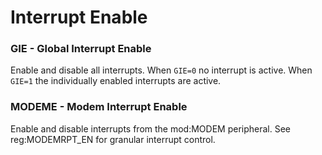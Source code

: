 # Interrupt Enable

### GIE - Global Interrupt Enable

Enable and disable all interrupts. When `GIE=0` no interrupt is active. When `GIE=1` the individually enabled interrupts are active.

### MODEME - Modem Interrupt Enable

Enable and disable interrupts from the mod:MODEM peripheral. See reg:MODEMRPT_EN for granular interrupt control.
